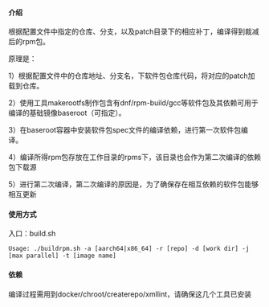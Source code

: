 #### 介绍

根据配置文件中指定的仓库、分支，以及patch目录下的相应补丁，编译得到裁减后的rpm包。

原理是：

1）根据配置文件中的仓库地址、分支名，下软件包仓库代码，将对应的patch加载到仓库。

2）使用工具makerootfs制作包含有dnf/rpm-build/gcc等软件包及其依赖可用于编译的基础镜像baseroot（可指定）。

3）在baseroot容器中安装软件包spec文件的编译依赖，进行第一次软件包编译。

4）编译所得rpm包存放在工作目录的rpms下，该目录也会作为第二次编译的依赖包下载源

5）进行第二次编译，第二次编译的原因是，为了确保存在相互依赖的软件包能够相互更新

#### 使用方式

入口：build.sh

```
Usage: ./buildrpm.sh -a [aarch64|x86_64] -r [repo] -d [work dir] -j [max parallel] -t [image name]
```

#### 依赖

编译过程需用到docker/chroot/createrepo/xmllint，请确保这几个工具已安装

